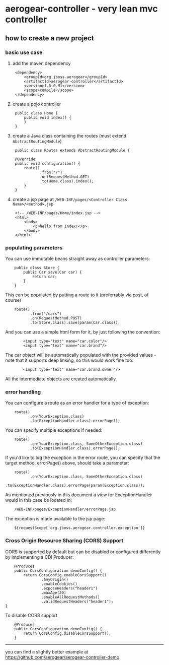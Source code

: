 # aerogear-controller - very lean mvc controller

## how to create a new project

### basic use case
1. add the maven dependency

        <dependency>
            <groupId>org.jboss.aerogear</groupId>
            <artifactId>aerogear-controller</artifactId>
            <version>1.0.0.M1</version>
            <scope>compile</scope>
        </dependency>

1. create a pojo controller

        public class Home {
            public void index() {
            }
        }

1. create a Java class containing the routes (must extend `AbstractRoutingModule`)

        public class Routes extends AbstractRoutingModule {

        @Override
        public void configuration() {
            route()
                   .from("/")
                   .on(RequestMethod.GET)
                   .to(Home.class).index();
            }
        }

1. create a jsp page at `/WEB-INF/pages/<Controller Class Name>/<method>.jsp`

        <!-- /WEB-INF/pages/Home/index.jsp -->
        <html>
            <body>
                <p>hello from index!</p>
            </body>
        </html>
        
### populating parameters

You can use immutable beans straight away as controller parameters:

        public class Store {
            public Car save(Car car) {
                return car;
            }
        }

This can be populated by putting a route to it (preferrably via post, of course)

        route()
               .from("/cars")
               .on(RequestMethod.POST)
               .to(Store.class).save(param(Car.class));


And you can use a simple html form for it, by just following the convention:

            <input type="text" name="car.color"/>
            <input type="text" name="car.brand"/>

The car object will be automatically populated with the provided values - note that it supports deep linking, so this would work fine too:

            <input type="text" name="car.brand.owner"/>

All the intermediate objects are created automatically.

### error handling
You can configure a route as an error handler for a type of exception:

        route()
               .on(YourException.class)
               .to(ExceptionHandler.class).errorPage(); 

You can specify multiple exceptions if needed:

        route()
               .on(YourException.class, SomeOtherException.class)
               .to(ExceptionHandler.class).errorPage();
               
If you'd like to log the exception in the error route, you can specify that the target method, errorPage() above, should 
take a parameter:

        route()
               .on(YourException.class, SomeOtherException.class)
               .to(ExceptionHandler.class).errorPage(param(Exception.class));

As mentioned previously in this document a view for ExceptionHandler would in this case be located in:

        /WEB-INF/pages/ExceptionHandler/errorPage.jsp   

The exception is made available to the jsp page:

        ${requestScope['org.jboss.aerogear.controller.exception']}
        
### Cross Origin Resource Sharing  (CORS) Support
CORS is supported by default but can be disabled or configured differently by implementing a CDI Producer:

        @Produces
        public CorsConfiguration demoConfig() {
            return CorsConfig.enableCorsSupport()
                    .anyOrigin()
                    .enableCookies()
                    .exposeHeaders("header1")
                    .maxAge(20)
                    .enableAllRequestMethods()
                    .validRequestHeaders("header1");
    }

To disable CORS support

        @Produces
        public CorsConfiguration demoConfig() {
            return CorsConfig.disableCorsSupport();
        }
   
---
you can find a slightly better example at <https://github.com/aerogear/aerogear-controller-demo> 